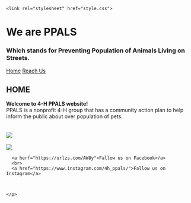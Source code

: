 
<html>
  <head>
    <meta charset="utf-8">
    <meta name="viewport" content="width=device-width, initial-scale=1">
  
    <link rel="stylesheet" href="style.css">
   
    
    



    
    
  </head>
  <body>
    <h1>We are PPALS</h1>
    <h3>Which stands for Preventing Population of Animals Living on Streets.</h3>
    <a href="index.html">Home</a>
    <a href="reach%20us.html">Reach Us</a>
    <h2>HOME</h2>
    <p>
     <strong> Welcome to 4-H PPALS website!</strong>
      <br>
      PPALS is a nonprofit 4-H group that has a community action plan to help inform the public about over population of pets.
      <br>
      <br>
      <img src="">
      <br>
      <br>
      <img src="file:///C:/Users/Kaitlynn/Downloads/GroupMe_2019129_17422%20(2).jpeg" >
      <br>
      <br>
      <img src="https://www.facebook.com/294691431214193/photos/a.294698214546848/294698191213517/?type=3&theater" >
      <br>
      
      <a herf="https://urlzs.com/AW8y">Fallow us on Facebook</a>
      <br>
      <a href="https://www.instagram.com/4h_ppals/">Fallow us on Instagram</a>
  
       
       
    </p>
     
  </body>
</html>
